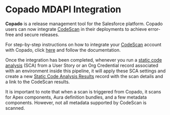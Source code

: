 # Copado MDAPI Integration

**Copado** is a release management tool for the Salesforce platform. Copado users can now integrate [CodeScan](https://www.codescan.io/) in their deployments to achieve error-free and secure releases.

For step-by-step instructions on how to integrate your [CodeScan](https://www.codescan.io/) account with Copado, click [here](https://docs.copado.com/article/ehy5j4f8e5-code-scan-sca-settings) and follow the documentation.

Once the integration has been completed, whenever you run a [static code analysis](https://www.codescan.io/blog/static-code-analysis-tools-for-salesforce/) (SCA) from a User Story or an Org Credential record associated with an environment inside this pipeline, it will apply these SCA settings and create a new [Static Code Analysis Results](https://docs.copado.com/article/e5b2qany3u-code-scan-sca-results) record with the scan details and a link to the CodeScan results.

It is important to note that when a scan is triggered from Copado, it scans for Apex components, Aura definition bundles, and a few metadata components. However, not all metadata supported by CodeScan is scanned.
